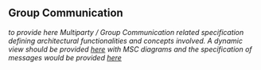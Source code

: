 ## Group Communication

*to provide here Multiparty / Group Communication related specification defining architectural functionalities and concepts involved. A dynamic view should be provided [here](../dynamic-view/group-communication/readme.md) with MSC diagrams and the specification of messages would be provided [here](../messages/group-communication-messages.md)*
